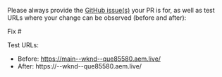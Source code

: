 Please always provide the [GitHub issue(s)](../issues) your PR is for, as well as test URLs where your change can be observed (before and after):

Fix #<gh-issue-id>

Test URLs:
- Before: https://main--wknd--que85580.aem.live/
- After: https://<branch>--wknd--que85580.aem.live/

